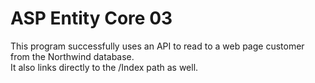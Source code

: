 # ASP Entity Core 03

This program successfully uses an API to read to a web
page customer from the Northwind database.  
It also links directly to the /Index path as well.
